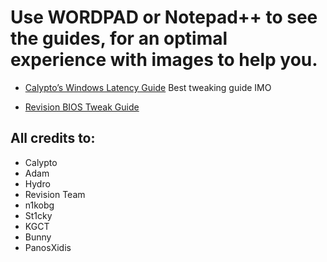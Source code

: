 # Use WORDPAD or Notepad++ to see the guides, for an optimal experience with images to help you.

- [Calypto’s Windows Latency Guide](https://docs.google.com/document/d/1c2-lUJq74wuYK1WrA_bIvgb89dUN0sj8-hO3vqmrau4/edit) Best tweaking guide IMO

- [Revision BIOS Tweak Guide](https://bit.ly/37wvMwv)

## All credits to:

- Calypto
- Adam
- Hydro
- Revision Team
- n1kobg
- St1cky
- KGCT
- Bunny
- PanosXidis

